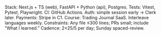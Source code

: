 Stack: Next.js + TS (web), FastAPI + Python (api), Postgres. Tests: Vitest, Pytest, Playwright. CI: GitHub Actions. Auth: simple session early → Clerk later. Payments: Stripe in C1.
Course: Trading Journal SaaS. Interleave languages weekly.
Constraints: Any file ≤300 lines; PRs small; include “What I learned.”
Cadence: 2×25/5 per day; Sunday spaced-review.
